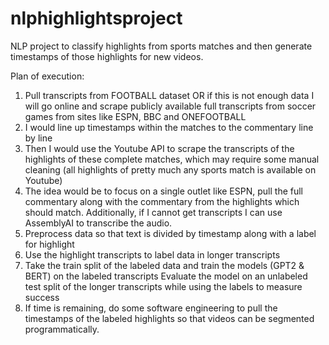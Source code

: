 # nlphighlightsproject
NLP project to classify highlights from sports matches and then generate timestamps of those highlights for new videos.

Plan of execution:
1. Pull transcripts  from FOOTBALL dataset OR if this is not enough data I will go online and scrape publicly available full transcripts from soccer games from sites like ESPN, BBC and ONEFOOTBALL
2. I would line up timestamps within the matches to the commentary line by line
3. Then I would use the Youtube API to scrape the transcripts of the highlights of these complete matches, which may require some manual cleaning (all highlights of pretty much any sports match is available on Youtube)
4. The idea would be to focus on a single outlet like ESPN, pull the full commentary along with the commentary from the highlights which should match. Additionally, if I cannot get transcripts I can use AssemblyAI to transcribe the audio.
5. Preprocess data so that text is divided by timestamp along with a label for highlight
6. Use the highlight transcripts to label data in longer transcripts
7. Take the train split of the labeled data and train the models (GPT2 & BERT) on the labeled transcripts 
Evaluate the model on an unlabeled test split of the longer transcripts while using the labels to measure success
8. If time is remaining, do some software engineering to pull the timestamps of the labeled highlights so that videos can be segmented programmatically. 

